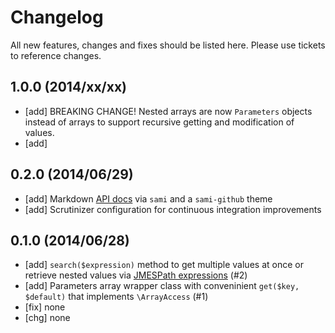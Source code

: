 # Changelog

All new features, changes and fixes should be listed here. Please use tickets to reference changes.

## 1.0.0 (2014/xx/xx)

* [add] BREAKING CHANGE! Nested arrays are now `Parameters` objects instead of
  arrays to support recursive getting and modification of values.
* [add] 

## 0.2.0 (2014/06/29)

* [add] Markdown [API docs](docs/api/) via `sami` and a `sami-github` theme
* [add] Scrutinizer configuration for continuous integration improvements

## 0.1.0 (2014/06/28)

* [add] ```search($expression)``` method to get multiple values at once or retrieve nested values via [JMESPath expressions](http://jmespath.readthedocs.org/en/latest/index.html) (#2)
* [add] Parameters array wrapper class with conveninient `get($key, $default)` that implements `\ArrayAccess` (#1)
* [fix] none
* [chg] none
